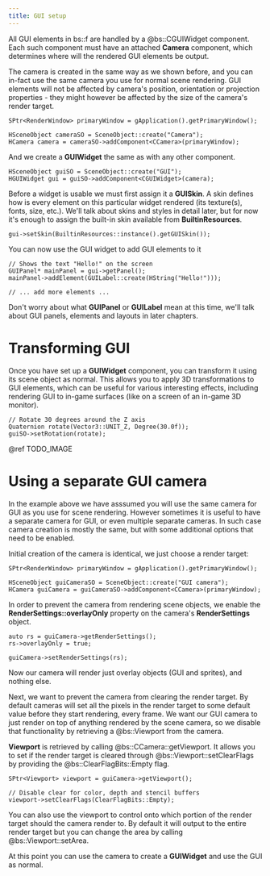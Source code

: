 ```yaml
---
title: GUI setup
---
```


All GUI elements in bs::f are handled by a @bs::CGUIWidget component. Each such component must have an attached **Camera** component, which determines where will the rendered GUI elements be output. 

The camera is created in the same way as we shown before, and you can in-fact use the same camera you use for normal scene rendering. GUI elements will not be affected by camera's position, orientation or projection properties - they might however be affected by the size of the camera's render target.

~~~~~~~~~~~~~{.cpp}
SPtr<RenderWindow> primaryWindow = gApplication().getPrimaryWindow();

HSceneObject cameraSO = SceneObject::create("Camera");
HCamera camera = cameraSO->addComponent<CCamera>(primaryWindow);
~~~~~~~~~~~~~

And we create a **GUIWidget** the same as with any other component.

~~~~~~~~~~~~~{.cpp}
HSceneObject guiSO = SceneObject::create("GUI");
HGUIWidget gui = guiSO->addComponent<CGUIWidget>(camera);
~~~~~~~~~~~~~

Before a widget is usable we must first assign it a **GUISkin**. A skin defines how is every element on this particular widget rendered (its texture(s), fonts, size, etc.). We'll talk about skins and styles in detail later, but for now it's enough to assign the built-in skin available from **BuiltinResources**.

~~~~~~~~~~~~~{.cpp}
gui->setSkin(BuiltinResources::instance().getGUISkin());
~~~~~~~~~~~~~

You can now use the GUI widget to add GUI elements to it
~~~~~~~~~~~~~{.cpp}
// Shows the text "Hello!" on the screen
GUIPanel* mainPanel = gui->getPanel();
mainPanel->addElement(GUILabel::create(HString("Hello!")));

// ... add more elements ...
~~~~~~~~~~~~~

Don't worry about what **GUIPanel** or **GUILabel** mean at this time, we'll talk about GUI panels, elements and layouts in later chapters. 

# Transforming GUI

Once you have set up a **GUIWidget** component, you can transform it using its scene object as normal. This allows you to apply 3D transformations to GUI elements, which can be useful for various interesting effects, including rendering GUI to in-game surfaces (like on a screen of an in-game 3D monitor).

~~~~~~~~~~~~~{.cpp}
// Rotate 30 degrees around the Z axis
Quaternion rotate(Vector3::UNIT_Z, Degree(30.0f));
guiSO->setRotation(rotate);
~~~~~~~~~~~~~

@ref TODO_IMAGE

# Using a separate GUI camera
In the example above we have asssumed you will use the same camera for GUI as you use for scene rendering. However sometimes it is useful to have a separate camera for GUI, or even multiple separate cameras. In such case camera creation is mostly the same, but with some additional options that need to be enabled. 

Initial creation of the camera is identical, we just choose a render target:

~~~~~~~~~~~~~{.cpp}
SPtr<RenderWindow> primaryWindow = gApplication().getPrimaryWindow();

HSceneObject guiCameraSO = SceneObject::create("GUI camera");
HCamera guiCamera = guiCameraSO->addComponent<CCamera>(primaryWindow);
~~~~~~~~~~~~~

In order to prevent the camera from rendering scene objects, we enable the **RenderSettings::overlayOnly** property on the camera's **RenderSettings** object.
~~~~~~~~~~~~~{.cpp}
auto rs = guiCamera->getRenderSettings();
rs->overlayOnly = true;

guiCamera->setRenderSettings(rs);
~~~~~~~~~~~~~

Now our camera will render just overlay objects (GUI and sprites), and nothing else. 

Next, we want to prevent the camera from clearing the render target. By default cameras will set all the pixels in the render target to some default value before they start rendering, every frame. We want our GUI camera to just render on top of anything rendered by the scene camera, so we disable that functionality by retrieving a @bs::Viewport from the camera. 

**Viewport** is retrieved by calling @bs::CCamera::getViewport. It allows you to set if the render target is cleared through @bs::Viewport::setClearFlags by providing the @bs::ClearFlagBits::Empty flag. 

~~~~~~~~~~~~~{.cpp}
SPtr<Viewport> viewport = guiCamera->getViewport();

// Disable clear for color, depth and stencil buffers
viewport->setClearFlags(ClearFlagBits::Empty);
~~~~~~~~~~~~~

You can also use the viewport to control onto which portion of the render target should the camera render to. By default it will output to the entire render target but you can change the area by calling @bs::Viewport::setArea.

At this point you can use the camera to create a **GUIWidget** and use the GUI as normal.
